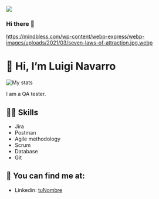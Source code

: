 [![](https://mindbless.com/wp-content/webp-express/webp-images/uploads/2021/03/seven-laws-of-attraction.jpg.webp)]()
### Hi there 👋
https://mindbless.com/wp-content/webp-express/webp-images/uploads/2021/03/seven-laws-of-attraction.jpg.webp
# 👋 Hi, I’m Luigi Navarro
![My stats](https://github-readme-stats.vercel.app/api?username=Luigi026&count_private=true&show_icons=true&theme=radical)

I am a QA tester.

## 💪🏼 Skills
- Jira
- Postman
- Agile methodology
- Scrum
- Database
- Git

## 👀 You can find me at:
- Linkedin: [tuNombre](https://www.linkedin.com/in/luigi-navarro-500b30258/?trk=public-profile-join-page)
